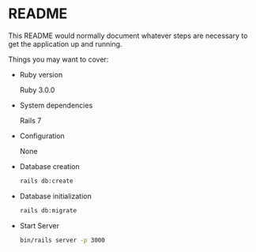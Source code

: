 # README

This README would normally document whatever steps are necessary to get the
application up and running.

Things you may want to cover:

* Ruby version 
  
  Ruby 3.0.0

* System dependencies
  
  Rails 7

* Configuration
  
  None
  
* Database creation
  ```bash
  rails db:create
  ```
  
* Database initialization
  ```bash
  rails db:migrate
  ```
  
* Start Server
  ```bash
  bin/rails server -p 3000
  ```

